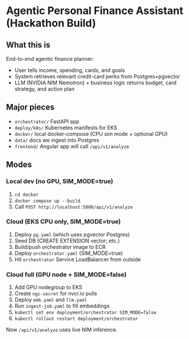 # Agentic Personal Finance Assistant (Hackathon Build)

## What this is
End-to-end agentic finance planner:
- User tells income, spending, cards, and goals
- System retrieves relevant credit-card perks from Postgres+pgvector
- LLM (NVIDIA NIM Nemotron) + business logic returns budget, card strategy, and action plan

## Major pieces
- `orchestrator/` FastAPI app
- `deploy/k8s/` Kubernetes manifests for EKS
- `docker/` local docker-compose (CPU sim mode + optional GPU)
- `data/` docs we ingest into Postgres
- `frontend/` Angular app will call `/api/v1/analyze`

## Modes
### Local dev (no GPU, SIM_MODE=true)
1. `cd docker`
2. `docker compose up --build`
3. Call `POST http://localhost:5000/api/v1/analyze`

### Cloud (EKS CPU only, SIM_MODE=true)
1. Deploy `pg.yaml` (which uses pgvector Postgres)
2. Seed DB (CREATE EXTENSION vector; etc.)
3. Build/push orchestrator image to ECR
4. Deploy `orchestrator.yaml` (SIM_MODE=true)
5. Hit `orchestrator` Service LoadBalancer from outside

### Cloud full (GPU node + SIM_MODE=false)
1. Add GPU nodegroup to EKS
2. Create `ngc-secret` for nvcr.io pulls
3. Deploy `emb.yaml` and `llm.yaml`
4. Run `ingest-job.yaml` to fill embeddings
5. `kubectl set env deployment/orchestrator SIM_MODE=false`
6. `kubectl rollout restart deployment/orchestrator`

Now `/api/v1/analyze` uses live NIM inference.
